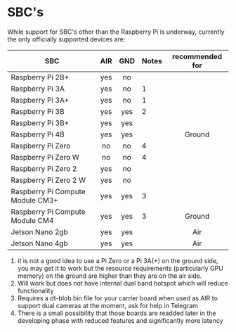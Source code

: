 # SBC's

While support for SBC's other than the Raspberry Pi is underway, currently the only officially supported devices are:

| SBC                                   |  AIR      | GND | Notes | recommended for   |
| ------------------------------------- | :-------: | :-: | ----- | :---------------: |
| Raspberry Pi 2B+                      |  yes      |  no |       |                   |
| Raspberry Pi 3A                       |  yes      |  no | 1     |                   |
| Raspberry Pi 3A+                      |  yes      |  no | 1     |                   |
| Raspberry Pi 3B                       |  yes      | yes | 2     |                   |
| Raspberry Pi 3B+                      |  yes      | yes |       |                   |
| Raspberry Pi 4B                       |  yes      | yes |       |       Ground      |
| Raspberry Pi Zero                     |  no       |  no | 4     |                   |
| Raspberry Pi Zero W                   |  no       |  no | 4     |                   |
| Raspberry Pi Zero 2                   |  yes      |  no |       |                   |
| Raspberry Pi Zero 2 W                 |  yes      |  no |       |                   |
| Raspberry Pi Compute Module CM3+      |  yes      | yes | 3     |                   |
| Raspberry Pi Compute Module CM4       |  yes      | yes | 3     |       Ground      |
| Jetson Nano 2gb                       |  yes      | yes |       |         Air       |
| Jetson Nano 4gb                       |  yes      | yes |       |         Air       |



1. it is not a good idea to use a Pi Zero or a Pi 3A(+) on the ground side, you may get it to work but the resource requirements (particularly GPU memory) on the ground are higher than they are on the air side.
2. Will work but does not have internal dual band hotspot which will reduce functionality
3. Requires a dt-blob.bin file for your carrier board when used as AIR to support dual cameras at the moment, ask for help in Telegram
4. There is a small possibility that those boards are readded later in the developing phase with reduced features and significantly more latency
